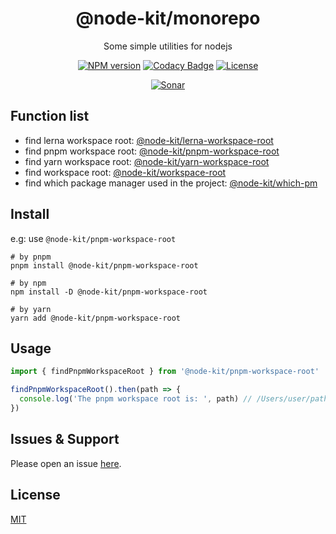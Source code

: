 <div style="text-align: center;" align="center">

# @node-kit/monorepo

Some simple utilities for nodejs

[![NPM version][npm-image]][npm-url]
[![Codacy Badge][codacy-image]][codacy-url]
[![License][license-image]][license-url]

[![Sonar][sonar-image]][sonar-url]

</div>

## Function list

- find lerna workspace root: [@node-kit/lerna-workspace-root](https://github.com/saqqdy/node-kit/tree/master/packages/lerna-workspace-root)
- find pnpm workspace root: [@node-kit/pnpm-workspace-root](https://github.com/saqqdy/node-kit/tree/master/packages/pnpm-workspace-root)
- find yarn workspace root: [@node-kit/yarn-workspace-root](https://github.com/saqqdy/node-kit/tree/master/packages/yarn-workspace-root)
- find workspace root: [@node-kit/workspace-root](https://github.com/saqqdy/node-kit/tree/master/packages/workspace-root)
- find which package manager used in the project: [@node-kit/which-pm](https://github.com/saqqdy/node-kit/tree/master/packages/which-pm)

## Install

e.g: use `@node-kit/pnpm-workspace-root`

```shell
# by pnpm
pnpm install @node-kit/pnpm-workspace-root

# by npm
npm install -D @node-kit/pnpm-workspace-root

# by yarn
yarn add @node-kit/pnpm-workspace-root
```

## Usage

```js
import { findPnpmWorkspaceRoot } from '@node-kit/pnpm-workspace-root'

findPnpmWorkspaceRoot().then(path => {
  console.log('The pnpm workspace root is: ', path) // /Users/user/path/of/package/root or null
})
```

## Issues & Support

Please open an issue [here](https://github.com/saqqdy/@node-kit/monorepo/issues).

## License

[MIT](LICENSE)

[npm-image]: https://img.shields.io/npm/v/@node-kit/monorepo.svg?style=flat-square
[npm-url]: https://npmjs.org/package/@node-kit/monorepo
[codacy-image]: https://app.codacy.com/project/badge/Grade/f70d4880e4ad4f40aa970eb9ee9d0696
[codacy-url]: https://www.codacy.com/gh/saqqdy/@node-kit/monorepo/dashboard?utm_source=github.com&utm_medium=referral&utm_content=saqqdy/@node-kit/monorepo&utm_campaign=Badge_Grade
[license-image]: https://img.shields.io/badge/License-MIT-blue.svg
[license-url]: LICENSE
[sonar-image]: https://sonarcloud.io/api/project_badges/quality_gate?project=saqqdy_node-kit
[sonar-url]: https://sonarcloud.io/dashboard?id=saqqdy_node-kit
